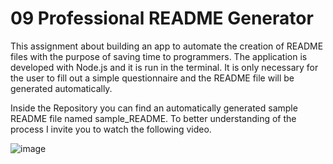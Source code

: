 # 09 Professional README Generator

This assignment about building an app to automate the creation of README files with the purpose of saving time to programmers. The application is developed with Node.js and it is run in the terminal. It is only necessary for the user to fill out a simple questionnaire and the README file will be generated automatically.

Inside the Repository you can find an automatically generated sample README file named sample_README.
To better understanding of the process I invite you to watch the following video. 

![image](https://user-images.githubusercontent.com/87739510/157801832-626bcc30-ea45-44c3-be46-0709cda2b560.png)
